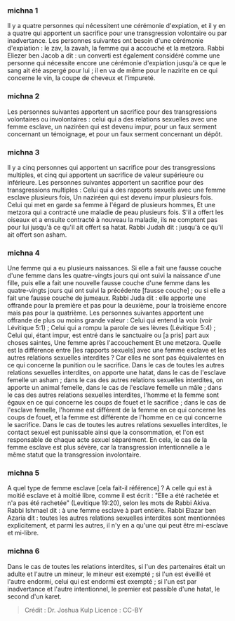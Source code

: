 
### michna 1
Il y a quatre personnes qui nécessitent une cérémonie d'expiation, et il y en a quatre qui apportent un sacrifice pour une transgression volontaire ou par inadvertance. Les personnes suivantes ont besoin d'une cérémonie d'expiation : le zav, la zavah, la femme qui a accouché et la metzora. Rabbi Eliezer ben Jacob a dit : un converti est également considéré comme une personne qui nécessite encore une cérémonie d'expiation jusqu'à ce que le sang ait été aspergé pour lui ; il en va de même pour le nazirite en ce qui concerne le vin, la coupe de cheveux et l'impureté.

### michna 2
Les personnes suivantes apportent un sacrifice pour des transgressions volontaires ou involontaires : celui qui a des relations sexuelles avec une femme esclave, un naziréen qui est devenu impur, pour un faux serment concernant un témoignage, et pour un faux serment concernant un dépôt.

### michna 3
Il y a cinq personnes qui apportent un sacrifice pour des transgressions multiples, et cinq qui apportent un sacrifice de valeur supérieure ou inférieure. Les personnes suivantes apportent un sacrifice pour des transgressions multiples : Celui qui a des rapports sexuels avec une femme esclave plusieurs fois, Un naziréen qui est devenu impur plusieurs fois. Celui qui met en garde sa femme à l'égard de plusieurs hommes, Et une metzora qui a contracté une maladie de peau plusieurs fois. S'il a offert les oiseaux et a ensuite contracté à nouveau la maladie, ils ne comptent pas pour lui jusqu'à ce qu'il ait offert sa hatat. Rabbi Judah dit : jusqu'à ce qu'il ait offert son asham.

### michna 4
Une femme qui a eu plusieurs naissances. Si elle a fait une fausse couche d'une femme dans les quatre-vingts jours qui ont suivi la naissance d'une fille, puis elle a fait une nouvelle fausse couche d'une femme dans les quatre-vingts jours qui ont suivi la précédente [fausse couche] ; ou si elle a fait une fausse couche de jumeaux. Rabbi Juda dit : elle apporte une offrande pour la première et pas pour la deuxième, pour la troisième encore mais pas pour la quatrième. Les personnes suivantes apportent une offrande de plus ou moins grande valeur : Celui qui entend la voix (voir Lévitique 5:1) ; Celui qui a rompu la parole de ses lèvres (Lévitique 5:4) ; Celui qui, étant impur, est entré dans le sanctuaire ou [a pris] part aux choses saintes, Une femme après l'accouchement Et une metzora. Quelle est la différence entre [les rapports sexuels] avec une femme esclave et les autres relations sexuelles interdites ?  Car elles ne sont pas équivalentes en ce qui concerne la punition ou le sacrifice. Dans le cas de toutes les autres relations sexuelles interdites, on apporte une hatat, dans le cas de l'esclave femelle un asham ; dans le cas des autres relations sexuelles interdites, on apporte un animal femelle, dans le cas de l'esclave femelle un mâle ; dans le cas des autres relations sexuelles interdites, l'homme et la femme sont égaux en ce qui concerne les coups de fouet et le sacrifice ; dans le cas de l'esclave femelle, l'homme est différent de la femme en ce qui concerne les coups de fouet, et la femme est différente de l'homme en ce qui concerne le sacrifice. Dans le cas de toutes les autres relations sexuelles interdites, le contact sexuel est punissable ainsi que la consommation, et l'on est responsable de chaque acte sexuel séparément. En cela, le cas de la femme esclave est plus sévère, car la transgression intentionnelle a le même statut que la transgression involontaire.

### michna 5
A quel type de femme esclave [cela fait-il référence] ? A celle qui est à moitié esclave et à moitié libre, comme il est écrit : "Elle a été rachetée et n'a pas été rachetée" (Levitique 19:20), selon les mots de Rabbi Akiva. Rabbi Ishmael dit : à une femme esclave à part entière. Rabbi Elazar ben Azaria dit : toutes les autres relations sexuelles interdites sont mentionnées explicitement, et parmi les autres, il n'y en a qu'une qui peut être mi-esclave et mi-libre.

### michna 6
Dans le cas de toutes les relations interdites, si l'un des partenaires était un adulte et l'autre un mineur, le mineur est exempté ; si l'un est éveillé et l'autre endormi, celui qui est endormi est exempté ; si l'un est par inadvertance et l'autre intentionnel, le premier est passible d'une hatat, le second d'un karet.

>Crédit : Dr. Joshua Kulp
>Licence : CC-BY